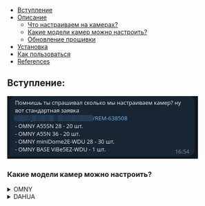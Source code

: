 - [Вступление](#Вступление)
- [Описание](#Описание)
    - [Что настраиваем на камерах?](#Что-настраиваем-на-камерах?)
    - [Какие модели камер можно настроить?](#Какие-модели-камер-можно-настроить?)
    - [Обновление прошивки](#Обновление-прошивки)
- [Установка](#Установка)
- [Как пользоваться](#Как-пользоваться)
- [References](#References)

## Вступление:
![tg_msg](images/tg_msg.jpg)

### Какие модели камер можно настроить?
<details>
<summary>OMNY</summary>
OMNY A52N 36<br>
OMNY A52SN 36<br>
OMNY A55N 36<br>
OMNY A55SN 28<br>
OMNY A55SN 36<br>
OMNY-ViBe5EZWDU<br>
OMNY-miniBullet2EWDU<br>
OMNY-miniBullet5EWDU<br>
OMNY-miniDome2EWD12V<br>
OMNY-miniDome2EWDU<br>
OMNY-miniDome2M<br>
OMNY-miniDome2M12Vv3<br>
OMNY-miniDome2WDUv3<br>
OMNY-miniDome4WDU<br>
OMNY-miniDome5EU<br>
OMNY-miniDome5EUv2<br>
OMNY_A54N<br>
OMNY_A55N_28
</details>
<details>
<summary>DAHUA</summary>
DH-IPC-HDW2230TP-AS-0280B<br>
DH-IPC-HFW2231TP-ZS
</details>